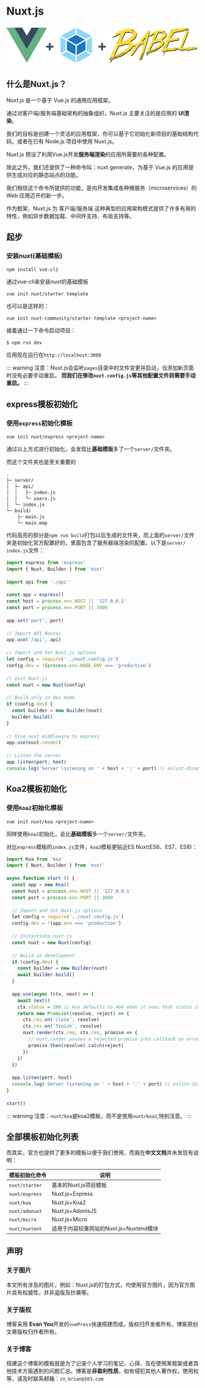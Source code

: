 # Nuxt.js

![nuxt.js](./../.vuepress/public/images/nuxt.png)

## 什么是Nuxt.js？

Nuxt.js 是一个基于 Vue.js 的通用应用框架。

通过对客户端/服务端基础架构的抽象组织，Nuxt.js 主要关注的是应用的 **UI渲染**。

我们的目标是创建一个灵活的应用框架，你可以基于它初始化新项目的基础结构代码，或者在已有 Node.js 项目中使用 Nuxt.js。

Nuxt.js 预设了利用Vue.js开发**服务端渲染**的应用所需要的各种配置。

除此之外，我们还提供了一种命令叫：nuxt generate，为基于 Vue.js 的应用提供生成对应的静态站点的功能。

我们相信这个命令所提供的功能，是向开发集成各种微服务（microservices）的 Web 应用迈开的新一步。

作为框架，Nuxt.js 为 客户端/服务端 这种典型的应用架构模式提供了许多有用的特性，例如异步数据加载、中间件支持、布局支持等。

## 起步

### 安装nuxt(基础模板)

```shell
npm install vue-cli
```

通过vue-cli来安装nuxt的基础模板

```shell
vue init nuxt/starter template
```

也可以是这样的：

```shell
vue init nuxt-community/starter-template <project-name>
```
接着通过一下命令启动项目：

```shell
$ npm run dev
```

应用现在运行在`http://localhost:3000`

::: warning
注意：Nuxt.js会监听`pages`目录中的文件变更并启动，当添加新页面时没有必要手动重启。
**而我们在修改`nuxt.config.js`等其他配置文件则需要手动重启。**
:::

## express模板初始化

### 使用`express`初始化模板

```shell
vue init nuxt/express <project-name>
```
通过以上方式进行初始化，会发现比**基础模板**多了一个`server/`文件夹。

而这个文件夹也是至关重要的

```shell{7,8,9}
.
├─ server/
│  ├─ api/
│  │   ├─ index.js
│  │   └─ users.js
│  └─ index.js
└─ build/
    ├─ main.js
    └─ main.map
```

代码高亮的部分是`npm run build`打包以后生成的文件夹，而上面的`server/`文件夹是初始化官方配置好的，里面包含了服务器端渲染的配置，以下是`server/ index.js`文件：

```js
import express from 'express'
import { Nuxt, Builder } from 'nuxt'

import api from './api'

const app = express()
const host = process.env.HOST || '127.0.0.1'
const port = process.env.PORT || 3000

app.set('port', port)

// Import API Routes
app.use('/api', api)

// Import and Set Nuxt.js options
let config = require('../nuxt.config.js')
config.dev = !(process.env.NODE_ENV === 'production')

// Init Nuxt.js
const nuxt = new Nuxt(config)

// Build only in dev mode
if (config.dev) {
  const builder = new Builder(nuxt)
  builder.build()
}

// Give nuxt middleware to express
app.use(nuxt.render)

// Listen the server
app.listen(port, host)
console.log('Server listening on ' + host + ':' + port) // eslint-disable-line no-console
```

## Koa2模板初始化

### 使用`Koa2`初始化模板

```shell
vue init nuxt/koa <project-name>
```

同样使用`koa2`初始化，会比**基础模板**多一个`server/`文件夹。

对比`express`模板的`index.js`文件，`koa2`模板更贴近ES Nuxt(ES6、ES7、ES8)：

```js
import Koa from 'koa'
import { Nuxt, Builder } from 'nuxt'

async function start () {
  const app = new Koa()
  const host = process.env.HOST || '127.0.0.1'
  const port = process.env.PORT || 3000

  // Import and Set Nuxt.js options
  let config = require('../nuxt.config.js')
  config.dev = !(app.env === 'production')

  // Instantiate nuxt.js
  const nuxt = new Nuxt(config)

  // Build in development
  if (config.dev) {
    const builder = new Builder(nuxt)
    await builder.build()
  }

  app.use(async (ctx, next) => {
    await next()
    ctx.status = 200 // koa defaults to 404 when it sees that status is unset
    return new Promise((resolve, reject) => {
      ctx.res.on('close', resolve)
      ctx.res.on('finish', resolve)
      nuxt.render(ctx.req, ctx.res, promise => {
        // nuxt.render passes a rejected promise into callback on error.
        promise.then(resolve).catch(reject)
      })
    })
  })

  app.listen(port, host)
  console.log('Server listening on ' + host + ':' + port) // eslint-disable-line no-console
}

start()
```

::: warning
注意：`nuxt/koa`是koa2模板，而不是使用`nuxt/koa2`,特别注意。
:::

## 全部模板初始化列表

而其实，官方也提供了更多的模板以便于我们使用，而我在**中文文档**并未发现有说明：

| 模板初始化命令 | 说明                                    |
| -------------- | --------------------------------------- |
| `nuxt/starter` | 基本的Nuxt.js项目模板                   |
| `nuxt/express` | Nuxt.js+Express                         |
| `nuxt/koa`     | Nuxt.js+Koa2                            |
| `nuxt/adonuxt` | Nuxt.js+AdonisJS                        |
| `nuxt/micro`   | Nuxt.js+Micro                           |
| `nuxt/nuxtent` | 适用于内容较重网站的Nuxt.js+Nuxtend模块 |


## 声明

### 关于图片

本文所有涉及的图片，例如：Nuxt.js的打包方式，均使用官方图片，因为官方图片具有权威性，并非盗版及抄袭等。

### 关于版权

博客采用 **Evan You**开发的`vuePress`快速搭建而成，版权归开发者所有，博客原创文章版权归作者所有。

### 关于博客

搭建这个博客的模板就是为了记录个人学习的笔记、心得、及在使用某框架或者其他技术方面遇到的问题汇总。博客是**非盈利性质**，如有侵犯其他人著作权，使用权等，请及时联系邮箱：`cn_brian@163.com`
